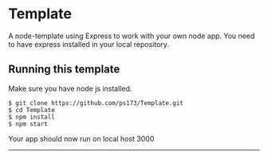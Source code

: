 
# Template

A node-template using Express to work with your own node app.
You need to have express installed in your local repository.

## Running this template
Make sure you have node js installed.

    $ git clone https://github.com/ps173/Template.git
    $ cd Template
    $ npm install
    $ npm start

Your app should now run on local host 3000

---
